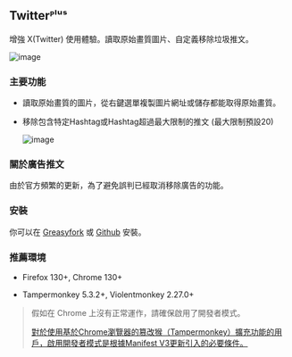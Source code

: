 ## Twitterᴾˡᵘˢ
增強 X(Twitter) 使用體驗。讀取原始畫質圖片、自定義移除垃圾推文。

![image](https://i.imgur.com/O4HucPC.jpg)

### 主要功能

* 讀取原始畫質的圖片，從右鍵選單複製圖片網址或儲存都能取得原始畫質。

* 移除包含特定Hashtag或Hashtag超過最大限制的推文 (最大限制預設20)

  ![image](https://i.imgur.com/hYsNBm0.png)

### 關於廣告推文

由於官方頻繁的更新，為了避免誤判已經取消移除廣告的功能。

### 安裝

你可以在 [Greasyfork](https://greasyfork.org/en/scripts/387969) 或 [Github](https://github.com/Pixmi/twitter-plus) 安裝。

### 推薦環境

* Firefox 130+, Chrome 130+

* Tampermonkey 5.3.2+, Violentmonkey 2.27.0+

> 假如在 Chrome 上沒有正常運作，請確保啟用了開發者模式。
>
> [對於使用基於Chrome瀏覽器的篡改猴（Tampermonkey）擴充功能的用戶，啟用開發者模式是根據Manifest V3更新引入的必要條件。](https://www.tampermonkey.net/faq.php?locale=zh#Q209)